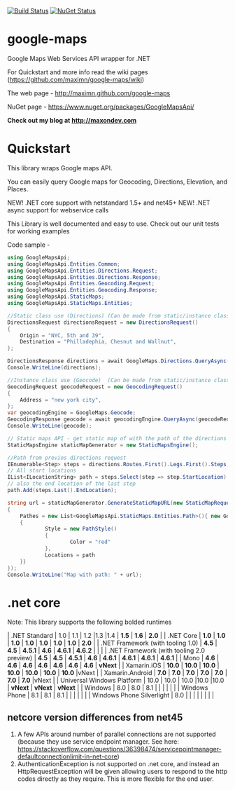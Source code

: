 [![Build Status](https://travis-ci.org/maximn/google-maps.svg?branch=master)](https://travis-ci.org/maximn/google-maps)
[![NuGet Status](https://img.shields.io/nuget/v/GoogleMapsApi.svg)](https://www.nuget.org/packages/GoogleMapsApi/)

google-maps
===========

Google Maps Web Services API wrapper for .NET

For Quickstart and more info read the wiki pages (https://github.com/maximn/google-maps/wiki)

The web page - http://maximn.github.com/google-maps

NuGet page - https://www.nuget.org/packages/GoogleMapsApi/


**Check out my blog at http://maxondev.com**

# Quickstart

This library wraps Google maps API.

You can easily query Google maps for Geocoding, Directions, Elevation, and Places.

NEW! .NET core support with netstandard 1.5+ and net45+
NEW! .NET async support for webservice calls

This Library is well documented and easy to use. Check out our unit tests for working examples

Code sample -
``` C#
using GoogleMapsApi;
using GoogleMapsApi.Entities.Common;
using GoogleMapsApi.Entities.Directions.Request;
using GoogleMapsApi.Entities.Directions.Response;
using GoogleMapsApi.Entities.Geocoding.Request;
using GoogleMapsApi.Entities.Geocoding.Response;
using GoogleMapsApi.StaticMaps;
using GoogleMapsApi.StaticMaps.Entities;

//Static class use (Directions) (Can be made from static/instance class)
DirectionsRequest directionsRequest = new DirectionsRequest()
{
    Origin = "NYC, 5th and 39",
    Destination = "Philladephia, Chesnut and Wallnut",
};

DirectionsResponse directions = await GoogleMaps.Directions.QueryAsync(directionsRequest);
Console.WriteLine(directions);

//Instance class use (Geocode)  (Can be made from static/instance class)
GeocodingRequest geocodeRequest = new GeocodingRequest()
{
    Address = "new york city",
};
var geocodingEngine = GoogleMaps.Geocode;
GeocodingResponse geocode = await geocodingEngine.QueryAsync(geocodeRequest);
Console.WriteLine(geocode);

// Static maps API - get static map of with the path of the directions request
StaticMapsEngine staticMapGenerator = new StaticMapsEngine();

//Path from previos directions request
IEnumerable<Step> steps = directions.Routes.First().Legs.First().Steps;
// All start locations
IList<ILocationString> path = steps.Select(step => step.StartLocation).ToList<ILocationString>();
// also the end location of the last step
path.Add(steps.Last().EndLocation);

string url = staticMapGenerator.GenerateStaticMapURL(new StaticMapRequest(new Location(40.38742, -74.55366), 9, new ImageSize(800, 400))
{
    Pathes = new List<GoogleMapsApi.StaticMaps.Entities.Path>(){ new GoogleMapsApi.StaticMaps.Entities.Path()
    {
            Style = new PathStyle()
            {
                    Color = "red"
            },
            Locations = path
    }}
});
Console.WriteLine("Map with path: " + url);
```
# .net core

Note: This library supports the following bolded runtimes

| .NET Standard                             | 1.0   | 1.1	| 1.2	|1.3	|1.4	| **1.5**	| **1.6**	| **2.0**   |
| .NET Core                                 | **1.0**   | **1.0**	| **1.0**	| **1.0**	| **1.0**	| **1.0**	| **1.0**	| **2.0**   |
| .NET Framework (with tooling 1.0)         | **4.5**   | **4.5**	| **4.5.1**	| **4.6**	| **4.6.1**	| **4.6.2**	|	    |      |
| .NET Framework (with tooling 2.0 preview) | **4.5**   | **4.5**	| **4.5.1**	| **4.6**	| **4.6.1**	| **4.6.1**	| **4.6.1**	| **4.6.1** |
| Mono	                                    | **4.6**   | **4.6**	| **4.6**	| **4.6**	| **4.6**	| **4.6**	| **4.6**	| **vNext** |
| Xamarin.iOS                               | **10.0**  | **10.0**	| **10.0**	| **10.0**	| **10.0**	| **10.0**	| **10.0**	|vNext |
| Xamarin.Android                           | **7.0**   | **7.0**	| **7.0**	| **7.0**	| **7.0**	| **7.0**	| **7.0**	|vNext |
| Universal Windows Platform                | 10.0  | 10.0	| 10.0	|10.0	|10.0	| **vNext**	| **vNext**	| **vNext** |
| Windows                                   | 8.0   | 8.0	| 8.1	|		|		|       |       |      |
| Windows Phone	                            | 8.1   | 8.1	| 8.1	|		|		|       |       |      |
| Windows Phone Silverlight	                | 8.0   |       |       |       |       |       |       |      |

## netcore version differences from net45

1. A few APIs around number of parallel connections are not supported (because they use service endpoint manager. See here:  https://stackoverflow.com/questions/36398474/servicepointmanager-defaultconnectionlimit-in-net-core)
2. AuthenticationException is not supported on .net core, and instead an HttpRequestException will be given allowing users to respond to the http codes directly as they require. This is more flexible for the end user.